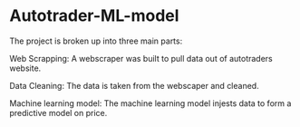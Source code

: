 # Autotrader-ML-model

The project is broken up into three main parts: 

Web Scrapping:
A webscraper was built to pull data out of autotraders website. 

Data Cleaning:
The data is taken from the webscaper and cleaned. 

Machine learning model:
The machine learning model injests data to form a predictive model on price. 
